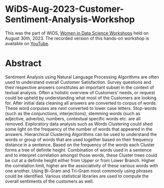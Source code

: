 # WiDS-Aug-2023-Customer-Sentiment-Analysis-Workshop
This was the part of WiDS, [Women in Data Science Workshops](https://www.linkedin.com/posts/women-in-data-science-worldwide_august-30th-widsworkshops-activity-7100567697226158080-N6_x?utm_source=share&utm_medium=member_desktop) held on August 30th, 2023. The recorded version of this hands-on workshop is available on [YouTube](https://www.youtube.com/watch?v=wW__XkGTSTE&t=260s).

# Abstract
Sentiment Analysis using Natural Language Processing Algorithms are often used to understand overall Customer Satisfaction. Survey questions and their respective answers constitutes an important subset in the context of textual analysis. Often a holistic overview of Customers’ needs, or request could be upheld by understanding what most of the Customers are looking for. After initial data cleaning all answers are converted to corpus of words. These word corpuses are next converted to lower case letters. Stop-words (such as the conjunctions, interjections), stemming words (such as adjective, adverbs), numbers, contextual specific words etc. are all removed. Exploratory data analysis such as Words Clustering could shed some light on the frequency of the number of words that appeared in the answers. Hierarchical Clustering Algorithms can be used to understand the words or group of words that are used together based on their frequency distance in a sentence. Based on the frequency of the words each Cluster forms a tree of definite height. Combination of words used in a sentence and to interpret correlation amongst those words, these Cluster trees could be cut at a definite height either from Upper or from Lower Branch. Higher the correlation limit, higher are the associativity of these various words with one another. Using Bi-Gram and Tri-Gram most commonly using phrases could be identified. Various statistical libraries are used to compute the overall sentiments of the customers as well.
